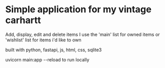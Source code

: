 # Simple application for my vintage carhartt

Add, display, edit and delete items
I use the 'main' list for owned items or 'wishlist' list for items i'd like to own

built with python, fastapi, js, html, css, sqlite3

uvicorn main:app --reload to run locally